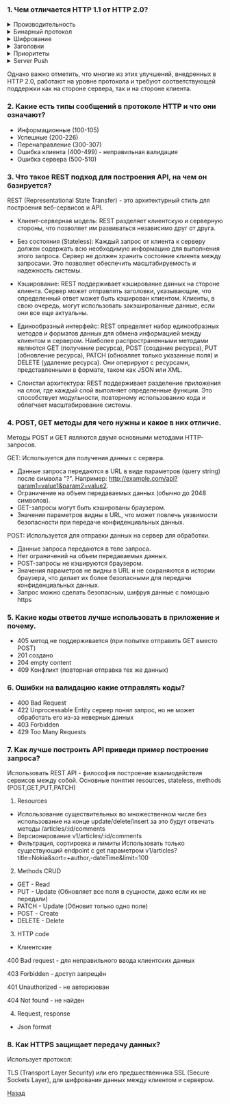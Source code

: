 ### 1. Чем отличается HTTP 1.1 от HTTP 2.0?

<details>
    <summary>Производительность</summary>
Одной из ключевых особенностей HTTP 2.0 является мультиплексирование, которое позволяет одновременную передачу нескольких запросов и ответов по одному соединению. Это снижает задержки и увеличивает пропускную способность.
</details>

<details>
    <summary>Бинарный протокол</summary>
В отличие от текстового протокола HTTP/1.1, HTTP/2 использует бинарный формат для передачи данных. Это улучшает эффективность передачи и уменьшает объем данных, которые необходимо передавать по сети.
</details>

<details>
    <summary>Шифрование</summary>
В HTTP 2.0 использование шифрования (TLS) является обязательным, в то время как в HTTP 1.1 это не является стандартным требованием.
</details>

<details>
    <summary>Заголовки</summary>
В HTTP 2.0 введены новые методы сжатия заголовков, что уменьшает объем передаваемых данных. Это помогает улучшить производительность и снизить задержки.
</details>

<details>
    <summary>Приоритеты</summary>
В HTTP 2.0 введено понятие приоритетов для запросов. Это позволяет серверу определить, какие запросы являются наиболее важными, и обрабатывать их в первую очередь. В HTTP 1.1 запросы обрабатываются в порядке поступления.
</details>

<details>
    <summary>Server Push</summary>
HTTP 2.0 поддерживает функцию Server Push, которая позволяет серверу принудительно отправлять ресурсы на клиентскую сторону, не дожидаясь запроса от клиента. Это позволяет улучшить производительность и снизить задержки.
</details>

Однако важно отметить, что многие из этих улучшений, внедренных в HTTP 2.0, работают на уровне протокола и требуют
соответствующей поддержки как на стороне сервера, так и на стороне клиента.

### 2. Какие есть типы сообщений в протоколе HTTP и что они означают?

- Информационные (100-105)
- Успешные (200-226)
- Перенаправление (300-307)
- Ошибка клиента (400-499) - неправильная валидация
- Ошибка сервера (500-510)

### 3. Что такое REST подход для построения API, на чем он базируется?

REST (Representational State Transfer) - это архитектурный стиль для построения веб-сервисов и API.

- Клиент-серверная модель: REST разделяет клиентскую и серверную стороны, что позволяет им развиваться независимо друг
  от друга.

- Без состояния (Stateless): Каждый запрос от клиента к серверу должен содержать всю необходимую информацию для
  выполнения этого запроса. Сервер не должен хранить состояние клиента между запросами. Это позволяет обеспечить
  масштабируемость и надежность системы.

- Кэширование: REST поддерживает кэширование данных на стороне клиента. Сервер может отправлять заголовки, указывающие,
  что определенный ответ может быть кэширован клиентом. Клиенты, в свою очередь, могут использовать закэшированные
  данные, если они все еще актуальны.

- Единообразный интерфейс: REST определяет набор единообразных методов и форматов данных для обмена информацией между
  клиентом и сервером. Наиболее распространенными методами являются GET (получение ресурса), POST (создание ресурса),
  PUT (обновление ресурса), PATCH (обновляет только указанные поля) и DELETE (удаление ресурса). Они оперируют с
  ресурсами, представленными в формате, таком как JSON или XML.

- Слоистая архитектура: REST поддерживает разделение приложения на слои, где каждый слой выполняет определенные функции.
  Это способствует модульности, повторному использованию кода и облегчает масштабирование системы.

### 4. POST, GET методы для чего нужны и какое в них отличие.

Методы POST и GET являются двумя основными методами HTTP-запросов.

GET: Используется для получения данных с сервера.

- Данные запроса передаются в URL в виде параметров (query string) после символа "?".
  Например: http://example.com/api?param1=value1&param2=value2.
- Ограничение на объем передаваемых данных (обычно до 2048 символов).
- GET-запросы могут быть кэшированы браузером.
- Значения параметров видны в URL, что может повлечь уязвимости безопасности при передаче конфиденциальных данных.

POST: Используется для отправки данных на сервер для обработки.
- Данные запроса передаются в теле запроса.
- Нет ограничений на объем передаваемых данных.
- POST-запросы не кэшируются браузером.
- Значения параметров не видны в URL и не сохраняются в истории браузера, что делает их более безопасными для передачи
  конфиденциальных данных.
- Запрос можно сделать безопасным, шифруя данные с помощью https

### 5. Какие коды ответов лучше использовать в приложение и почему.

- 405 метод не поддерживается (при попытке отправить GET вместо POST)
- 201 создано
- 204 empty content
- 409 Конфликт (повторная отправка тех же данных)

### 6. Ошибки на валидацию какие отправлять коды?

- 400 Bad Request
- 422 Unprocessable Entity сервер понял запрос, но не может обработать его из-за неверных данных
- 403 Forbidden
- 429 Too Many Requests

### 7. Как лучше построить API приведи пример построение запроса?
Использовать REST API - философия построение взаимодействия сервисов между собой.
Основные понятия resources, stateless, methods (POST,GET,PUT,PATCH)
1. Resources
- Использование существительных во множественном числе без использование на конце update/delete/insert за это будут отвечать методы
/articles/:id/comments
- Версионирование
v1/articles/:id/comments
- Фильтрация, сортировка и лимиты
Использовать только существующий endpoint с get параметром
v1/articles?title=Nokia&sort=+author,-dateTime&limit=100
2. Methods CRUD
- GET - Read
- PUT - Update (Обновляет все поля в сущности, даже если их не передали)
- PATCH - Update (Обновит только одно поле)
- POST - Create
- DELETE - Delete
3. HTTP code
- Клиентские

400 Bad request - для неправильного ввода клиентских данных

403 Forbidden - доступ запрещён

401 Unauthorized - не авторизован

404 Not found - не найден

4. Request, response
- Json format

### 8. Как HTTPS защищает передачу данных?

Использует протокол:

TLS (Transport Layer Security) или его предшественника
SSL (Secure Sockets Layer), для шифрования данных между клиентом и сервером.

[Назад](../../README.md)